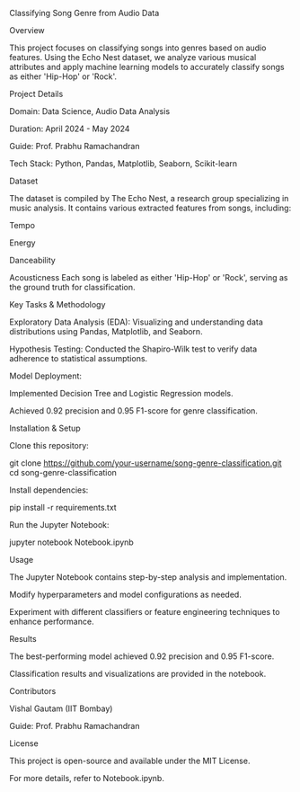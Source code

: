 Classifying Song Genre from Audio Data

Overview

This project focuses on classifying songs into genres based on audio features. Using the Echo Nest dataset, we analyze various musical attributes and apply machine learning models to accurately classify songs as either 'Hip-Hop' or 'Rock'.

Project Details

Domain: Data Science, Audio Data Analysis

Duration: April 2024 - May 2024

Guide: Prof. Prabhu Ramachandran

Tech Stack: Python, Pandas, Matplotlib, Seaborn, Scikit-learn

Dataset

The dataset is compiled by The Echo Nest, a research group specializing in music analysis. It contains various extracted features from songs, including:

Tempo

Energy

Danceability

Acousticness
Each song is labeled as either 'Hip-Hop' or 'Rock', serving as the ground truth for classification.

Key Tasks & Methodology

Exploratory Data Analysis (EDA): Visualizing and understanding data distributions using Pandas, Matplotlib, and Seaborn.

Hypothesis Testing: Conducted the Shapiro-Wilk test to verify data adherence to statistical assumptions.

Model Deployment:

Implemented Decision Tree and Logistic Regression models.

Achieved 0.92 precision and 0.95 F1-score for genre classification.

Installation & Setup

Clone this repository:

git clone https://github.com/your-username/song-genre-classification.git
cd song-genre-classification

Install dependencies:

pip install -r requirements.txt

Run the Jupyter Notebook:

jupyter notebook Notebook.ipynb

Usage

The Jupyter Notebook contains step-by-step analysis and implementation.

Modify hyperparameters and model configurations as needed.

Experiment with different classifiers or feature engineering techniques to enhance performance.

Results

The best-performing model achieved 0.92 precision and 0.95 F1-score.

Classification results and visualizations are provided in the notebook.

Contributors

Vishal Gautam (IIT Bombay)

Guide: Prof. Prabhu Ramachandran

License

This project is open-source and available under the MIT License.

For more details, refer to Notebook.ipynb.

